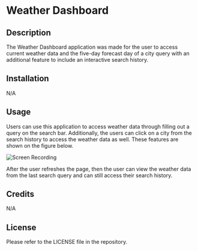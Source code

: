 # Weather Dashboard

## Description

The Weather Dashboard application was made for the user to access current weather data and the five-day forecast day of a city query with an additional feature to include an interactive search history.

## Installation

N/A

## Usage

Users can use this application to access weather data through filling out a query on the search bar. Additionally, the users can click on a city from the search history to access the weather data as well. These features are shown on the figure below. 

![Screen Recording](/assets/images/screen-recording.gif)

After the user refreshes the page, then the user can view the weather data from the last search query and can still access their search history. 

## Credits

N/A

## License

Please refer to the LICENSE file in the repository. 
